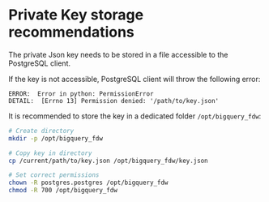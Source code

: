 # Private Key storage recommendations

The private Json key needs to be stored in a file accessible to the PostgreSQL client.

If the key is not accessible, PostgreSQL client will throw the following error:

```
ERROR:  Error in python: PermissionError
DETAIL:  [Errno 13] Permission denied: '/path/to/key.json'
```

It is recommended to store the key in a dedicated folder `/opt/bigquery_fdw`:

```bash
# Create directory
mkdir -p /opt/bigquery_fdw

# Copy key in directory
cp /current/path/to/key.json /opt/bigquery_fdw/key.json

# Set correct permissions
chown -R postgres.postgres /opt/bigquery_fdw
chmod -R 700 /opt/bigquery_fdw
```
